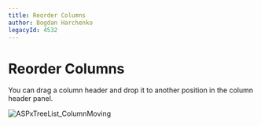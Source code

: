 ```yaml
---
title: Reorder Columns
author: Bogdan Harchenko
legacyId: 4532
---
```

# Reorder Columns
You can drag a column header and drop it to another position in the column header panel.

![ASPxTreeList_ColumnMoving](../../../images/img8908.gif)